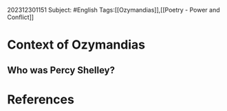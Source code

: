 202312301151
Subject: #English
Tags:[[Ozymandias]],[[Poetry - Power and Conflict]]

# Context of Ozymandias

## Who was Percy Shelley?



# **References**

